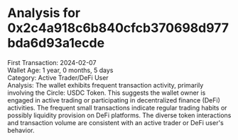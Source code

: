 # Analysis for 0x2c4a918c6b840cfcb370698d977bda6d93a1ecde

First Transaction: 2024-02-07  
Wallet Age: 1 year, 0 months, 5 days  
Category: Active Trader/DeFi User  
Analysis: The wallet exhibits frequent transaction activity, primarily involving the Circle: USDC Token. This suggests the wallet owner is engaged in active trading or participating in decentralized finance (DeFi) activities. The frequent small transactions indicate regular trading habits or possibly liquidity provision on DeFi platforms. The diverse token interactions and transaction volume are consistent with an active trader or DeFi user's behavior.